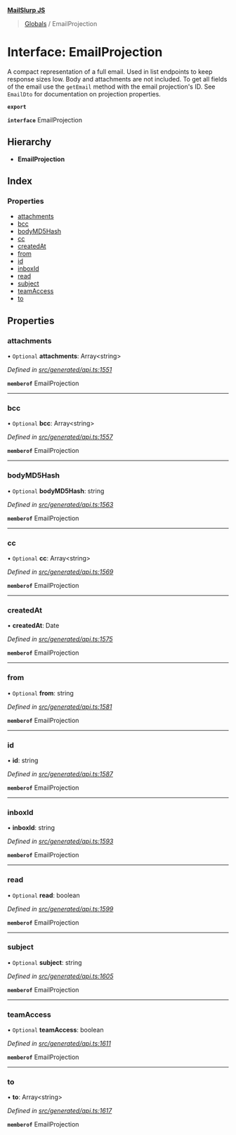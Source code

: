 **[MailSlurp JS](../README.md)**

> [Globals](../README.md) / EmailProjection

# Interface: EmailProjection

A compact representation of a full email. Used in list endpoints to keep response sizes low. Body and attachments are not included. To get all fields of the email use the `getEmail` method with the email projection's ID. See `EmailDto` for documentation on projection properties.

**`export`** 

**`interface`** EmailProjection

## Hierarchy

* **EmailProjection**

## Index

### Properties

* [attachments](emailprojection.md#attachments)
* [bcc](emailprojection.md#bcc)
* [bodyMD5Hash](emailprojection.md#bodymd5hash)
* [cc](emailprojection.md#cc)
* [createdAt](emailprojection.md#createdat)
* [from](emailprojection.md#from)
* [id](emailprojection.md#id)
* [inboxId](emailprojection.md#inboxid)
* [read](emailprojection.md#read)
* [subject](emailprojection.md#subject)
* [teamAccess](emailprojection.md#teamaccess)
* [to](emailprojection.md#to)

## Properties

### attachments

• `Optional` **attachments**: Array\<string>

*Defined in [src/generated/api.ts:1551](https://github.com/mailslurp/mailslurp-client/blob/359c034/src/generated/api.ts#L1551)*

**`memberof`** EmailProjection

___

### bcc

• `Optional` **bcc**: Array\<string>

*Defined in [src/generated/api.ts:1557](https://github.com/mailslurp/mailslurp-client/blob/359c034/src/generated/api.ts#L1557)*

**`memberof`** EmailProjection

___

### bodyMD5Hash

• `Optional` **bodyMD5Hash**: string

*Defined in [src/generated/api.ts:1563](https://github.com/mailslurp/mailslurp-client/blob/359c034/src/generated/api.ts#L1563)*

**`memberof`** EmailProjection

___

### cc

• `Optional` **cc**: Array\<string>

*Defined in [src/generated/api.ts:1569](https://github.com/mailslurp/mailslurp-client/blob/359c034/src/generated/api.ts#L1569)*

**`memberof`** EmailProjection

___

### createdAt

•  **createdAt**: Date

*Defined in [src/generated/api.ts:1575](https://github.com/mailslurp/mailslurp-client/blob/359c034/src/generated/api.ts#L1575)*

**`memberof`** EmailProjection

___

### from

• `Optional` **from**: string

*Defined in [src/generated/api.ts:1581](https://github.com/mailslurp/mailslurp-client/blob/359c034/src/generated/api.ts#L1581)*

**`memberof`** EmailProjection

___

### id

•  **id**: string

*Defined in [src/generated/api.ts:1587](https://github.com/mailslurp/mailslurp-client/blob/359c034/src/generated/api.ts#L1587)*

**`memberof`** EmailProjection

___

### inboxId

•  **inboxId**: string

*Defined in [src/generated/api.ts:1593](https://github.com/mailslurp/mailslurp-client/blob/359c034/src/generated/api.ts#L1593)*

**`memberof`** EmailProjection

___

### read

• `Optional` **read**: boolean

*Defined in [src/generated/api.ts:1599](https://github.com/mailslurp/mailslurp-client/blob/359c034/src/generated/api.ts#L1599)*

**`memberof`** EmailProjection

___

### subject

• `Optional` **subject**: string

*Defined in [src/generated/api.ts:1605](https://github.com/mailslurp/mailslurp-client/blob/359c034/src/generated/api.ts#L1605)*

**`memberof`** EmailProjection

___

### teamAccess

• `Optional` **teamAccess**: boolean

*Defined in [src/generated/api.ts:1611](https://github.com/mailslurp/mailslurp-client/blob/359c034/src/generated/api.ts#L1611)*

**`memberof`** EmailProjection

___

### to

•  **to**: Array\<string>

*Defined in [src/generated/api.ts:1617](https://github.com/mailslurp/mailslurp-client/blob/359c034/src/generated/api.ts#L1617)*

**`memberof`** EmailProjection
